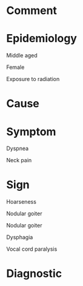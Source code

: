 # Comment

# Epidemiology

Middle aged

Female

Exposure to radiation

# Cause

# Symptom

Dyspnea

Neck pain

# Sign

Hoarseness

Nodular goiter

Nodular goiter

Dysphagia

Vocal cord paralysis

# Diagnostic
